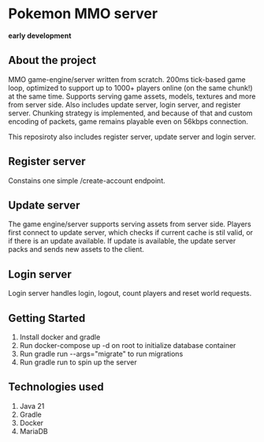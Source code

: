 
<h1>Pokemon MMO server</h1>

**early development**

## About the project

MMO game-engine/server written from scratch. 200ms tick-based game loop, optimized to support up to 1000+ players online (on the same chunk!) at the same time. Supports serving game assets, models, textures and more from server side. Also includes update server, login server, and register server. Chunking strategy is implemented, and because of that and custom encoding of packets, game remains playable even on 56kbps connection.

This reposiroty also includes register server, update server and login server.

## Register server

Constains one simple /create-account endpoint.

## Update server

The game engine/server supports serving assets from server side. Players first connect to update server, which checks if current cache is stil valid,
or if there is an update available. If update is available, the update server packs and sends new assets to the client.

## Login server

Login server handles login, logout, count players and reset world requests.

## Getting Started

1. Install docker and gradle
2. Run docker-compose up -d on root to initialize database container
3. Run gradle run --args="migrate" to run migrations
4. Run gradle run to spin up the server

## Technologies used

1. Java 21
2. Gradle
3. Docker
4. MariaDB


